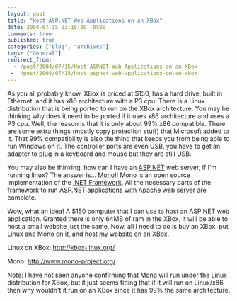 ```yaml
---
layout: post
title: "Host ASP.NET Web Applications on an XBox"
date: 2004-07-15 23:16:00 -0500
comments: true
published: true
categories: ["blog", "archives"]
tags: ["General"]
redirect_from: 
  - /post/2004/07/15/Host-ASPNET-Web-Applications-on-an-XBox
 -  /post/2004/07/15/host-aspnet-web-applications-on-an-xbox
---
```

<!-- more -->
<P>As you all probably know, XBox is priced at $150, has a hard drive, built in Ethernet, and it has x86 architecture with a P3 cpu. There is a Linux distribution that is being ported to run on the XBox architecture. You may be thinking why does it need to be ported if it uses x86 architecture and uses a P3 cpu. Well, the reason is that it is only about 99% x86 compatible. There are some extra things (mostly copy protection stuff) that Microsoft added to it. That 99% compatibility is also the thing that keeps you from being able to run Windows on it. The controller ports are even USB, you have to get an adapter to plug in a keyboard and mouse but they are still USB.</P>
<P>You may also be thinking, how can I have an <A title=ASP.NET href="http://asp.net" target=_blank>ASP.NET</A> web server, if I'm running linux? The answer is... <A title="Mono Project" href="http://mono-project.com" target=_blank>Mono</A>!! Mono is an open source implementation of the <A title="Microsoft .NET Framework" href="http://www.microsoft.com/net/" target=_blank>.NET Framework</A>. All the necessary parts of the framework to run ASP.NET applications with Apache web server are complete.</P>
<P>Wow, what an idea! A $150 computer that I can use to host an ASP.NET web application. Granted there is only 64MB of ram in the XBox, it will be able to host a small website just the same. Now, all I need to do is buy an XBox, put Linux and Mono on it, and host my website on an XBox.</P>
<P>Linux on XBox: <A href="http://xbox-linux.org/">http://xbox-linux.org/</A></P>
<P>Mono: <A href="http://www.mono-project.org/">http://www.mono-project.org/</A> </P>
<P>Note: I have not seen anyone confirming that Mono will run under the Linux distribution for XBox, but it just seems fitting that if it will run on Linux/x86 then why wouldn't it run on an XBox since it has 99% the same architecture.</P>
